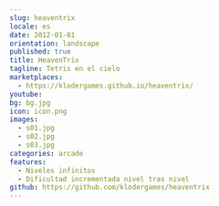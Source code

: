 ```yaml
---
slug: heaventrix
locale: es
date: 2012-01-01
orientation: landscape
published: true
title: HeavenTrix
tagline: Tetris en el cielo
marketplaces:
  - https://klodergames.github.io/heaventrix/
youtube:
bg: bg.jpg
icon: icon.png
images:
  - s01.jpg
  - s02.jpg
  - s03.jpg
categories: arcade
features:
  - Niveles infinitos
  - Dificultad incrementada nivel tras nivel
github: https://github.com/klodergames/heaventrix
---
```


